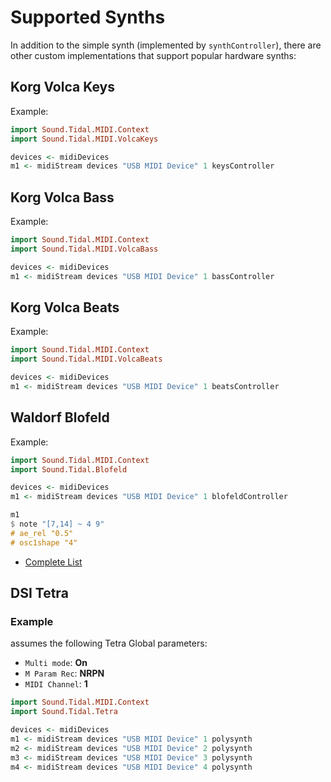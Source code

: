 # Supported Synths

In addition to the simple synth (implemented by `synthController`), there are
other custom implementations that support popular hardware synths:

## Korg Volca Keys
<a name="korg-volca-keys"></a>

Example:
```haskell
import Sound.Tidal.MIDI.Context
import Sound.Tidal.MIDI.VolcaKeys

devices <- midiDevices
m1 <- midiStream devices "USB MIDI Device" 1 keysController
```

## Korg Volca Bass
<a name="korg-volca-bass"></a>

Example:
```haskell
import Sound.Tidal.MIDI.Context
import Sound.Tidal.MIDI.VolcaBass

devices <- midiDevices
m1 <- midiStream devices "USB MIDI Device" 1 bassController
```


## Korg Volca Beats
<a name="korg-volca-beats"></a>

Example:
```haskell
import Sound.Tidal.MIDI.Context
import Sound.Tidal.MIDI.VolcaBeats

devices <- midiDevices
m1 <- midiStream devices "USB MIDI Device" 1 beatsController
```

## Waldorf Blofeld
<a name="waldorf-blofeld"></a>

Example:

```haskell
import Sound.Tidal.MIDI.Context
import Sound.Tidal.Blofeld

devices <- midiDevices
m1 <- midiStream devices "USB MIDI Device" 1 blofeldController

m1
$ note "[7,14] ~ 4 9"
# ae_rel "0.5"
# osc1shape "4"
```
* [Complete List](blofeld.md)


## DSI Tetra
<a name="dsi-tetra"></a>

### Example

assumes the following Tetra Global parameters:

* `Multi mode`: __On__
* `M Param Rec`: __NRPN__
* `MIDI Channel`: __1__

```haskell
import Sound.Tidal.MIDI.Context
import Sound.Tidal.Tetra

devices <- midiDevices
m1 <- midiStream devices "USB MIDI Device" 1 polysynth
m2 <- midiStream devices "USB MIDI Device" 2 polysynth
m3 <- midiStream devices "USB MIDI Device" 3 polysynth
m4 <- midiStream devices "USB MIDI Device" 4 polysynth
```
